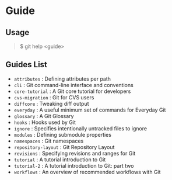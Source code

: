 # Guide

## Usage

> $ git help \<guide>

## Guides List

* `attributes` : Defining attributes per path
* `cli` : Git command-line interface and conventions
* `core-tutorial` : A Git core tutorial for developers
* `cvs-migration` : Git for CVS users
* `diffcore` : Tweaking diff output
* `everyday` : A useful minimum set of commands for Everyday Git
* `glossary` : A Git Glossary
* `hooks` : Hooks used by Git
* `ignore` : Specifies intentionally untracked files to ignore
* `modules` : Defining submodule properties
* `namespaces` : Git namespaces
* `repository-layout` : Git Repository Layout
* `revisions` : Specifying revisions and ranges for Git
* `tutorial` : A tutorial introduction to Git
* `tutorial-2` : A tutorial introduction to Git: part two
* `workflows` : An overview of recommended workflows with Git
